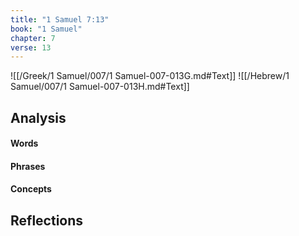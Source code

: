 ```yaml
---
title: "1 Samuel 7:13"
book: "1 Samuel"
chapter: 7
verse: 13
---
```

![[/Greek/1 Samuel/007/1 Samuel-007-013G.md#Text]]
![[/Hebrew/1 Samuel/007/1 Samuel-007-013H.md#Text]]

## Analysis

#### Words

#### Phrases

#### Concepts

## Reflections
